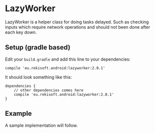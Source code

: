 # LazyWorker

LazyWorker is a helper class for doing tasks delayed. Such as checking inputs which require network
operations and should not been done after each key down.

## Setup (gradle based)

Edit your `build.gradle` and add this line to your dependencies:

    compile 'eu.rekisoft.android:lazyworker:2.0.1'

It should look something like this:

    dependencies {
        // other dependencies comes here
        compile 'eu.rekisoft.android:lazyworker:2.0.1'
    }

## Example
A sample implementation will follow.
